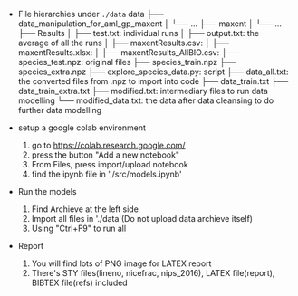 - File hierarchies under `./data`
data
├── data_manipulation_for_aml_gp_maxent
│   └── ...
├── maxent
│   └── ...
├── Results
│   ├── test.txt: individual runs
│   ├── output.txt: the average of all the runs
│   ├── maxentResults.csv: 
│   ├── maxentResults.xlsx: 
│   ├── maxentResults_AllBIO.csv: 
├── species_test.npz: original files
├── species_train.npz
├── species_extra.npz
├── explore_species_data.py: script
├── data_all.txt: the converted files from .npz to import into code
├── data_train.txt
├── data_train_extra.txt
├── modified.txt: intermediary files to run data modelling
└── modified_data.txt: the data after data cleansing to do further data modelling


- setup a google colab environment
  1. go to https://colab.research.google.com/
  2. press the button "Add a new notebook"
  3. From Files, press import/upload notebook
  4. find the ipynb file in './src/models.ipynb'

- Run the models 
  1. Find Archieve at the left side
  2. Import all files in './data'(Do not upload data archieve itself) 
  3. Using "Ctrl+F9" to run all

- Report
  1. You will find lots of PNG image for LATEX report
  2. There's STY files(lineno, nicefrac, nips_2016), LATEX file(report), BIBTEX file(refs) included

